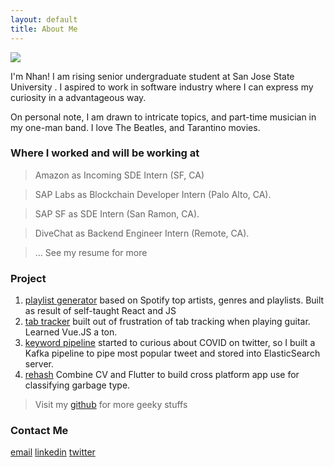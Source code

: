 ```yaml
---
layout: default
title: About Me
---
```


<img class="profile-picture" src="{{site.baseurl}}/{{site.profile-picture}}">

I'm Nhan! I am rising senior undergraduate student at <span class="highlight-orange">San Jose State University</span> . I aspired to work in software industry where I can express my curiosity in a advantageous way.

On personal note, I am drawn to intricate topics, and part-time musician in my one-man band. I love The Beatles, and Tarantino movies.

### Where I worked and will be working at

> <span class="highlight-orange">Amazon</span> as Incoming SDE Intern (SF, CA)

> <span class="highlight-orange">SAP Labs</span> as Blockchain Developer Intern (Palo Alto, CA).

> <span class="highlight-orange">SAP SF</span> as SDE Intern (San Ramon, CA).

> <span class="highlight-orange">DiveChat</span> as Backend Engineer Intern (Remote, CA).

> ... See my resume for more

### Project

1. [playlist generator](https://github.com) based on Spotify top artists, genres and playlists. Built as result of self-taught React and JS
2. [tab tracker](https://github.com/NLe1/tab-tracker) built out of frustration of tab tracking when playing guitar. Learned Vue.JS a ton.
3. [keyword pipeline](https://github.com/NLe1/kafka-elasticsearch-twitter) started to curious about COVID on twitter, so I built a Kafka pipeline to pipe most popular tweet and stored into ElasticSearch server.
4. [rehash](https://github.com/NLe1/rehash) Combine CV and Flutter to build cross platform app use for classifying garbage type.

> Visit my [github](https://github.com/NLe1) for more geeky stuffs

### Contact Me

[email](mailto:nhan99dn@gmail.com) [linkedin](https://www.linkedin.com/in/nle1/) [twitter](https://twitter.com/nhanbarry99dn)
